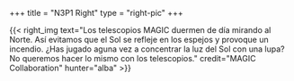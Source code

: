 +++
title = "N3P1 Right"
type = "right-pic"
+++

{{< right_img
    text="Los telescopios MAGIC duermen de día mirando al Norte. Así evitamos que el Sol se refleje en los espejos y provoque un incendio. ¿Has jugado aguna vez a concentrar la luz del Sol con una lupa? No queremos hacer lo mismo con los telescopios."
    credit="MAGIC Collaboration"
    hunter="alba" >}}
